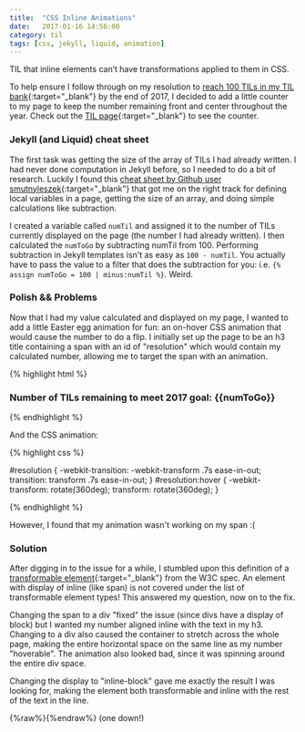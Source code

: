 ```yaml
---
title:  "CSS Inline Animations"
date:   2017-01-16 14:56:00
category: til
tags: [css, jekyll, liquid, animation]
---
```


TIL that inline elements can’t have transformations applied to them in CSS.

To help ensure I follow through on my resolution to [reach 100 TILs in my TIL bank][til]{:target="_blank"} by the end of 2017, I decided to add a little counter to my page to keep the number remaining front and center throughout the year. Check out the [TIL page][home]{:target="_blank"} to see the counter.

### Jekyll (and Liquid) cheat sheet

The first task was getting the size of the array of TILs I had already written. I had never done computation in Jekyll before, so I needed to do a bit of research. Luckily I found this [cheat sheet by Github user smutnyleszek][cheat]{:target="_blank"} that got me on the right track for defining local variables in a page, getting the size of an array, and doing simple calculations like subtraction.

I created a variable called `numTil` and assigned it to the number of TILs currently displayed on the page (the number I had already written). I then calculated the `numToGo` by subtracting numTil from 100. Performing subtraction in Jekyll templates isn't as easy as `100 - numTil`. You actually have to pass the value to a filter that does the subtraction for you: i.e. `{% assign numToGo = 100 | minus:numTil %}`. Weird.

### Polish && Problems

Now that I had my value calculated and displayed on my page, I wanted to add a little Easter egg animation for fun: an on-hover CSS animation that would cause the number to do a flip. I initially set up the page to be an h3 title containing a span with an id of "resolution" which would contain my calculated number, allowing me to target the span with an animation.

{% highlight html %}
  <h3>
    Number of TILs remaining to meet 2017 goal: <span id="resolution"> {{numToGo}} </span>
  </h3>
{% endhighlight %}

And the CSS animation:

{% highlight css %}

#resolution {
  -webkit-transition: -webkit-transform .7s ease-in-out;
          transition:         transform .7s ease-in-out;
}
#resolution:hover {
  -webkit-transform: rotate(360deg);
          transform: rotate(360deg);
}

{% endhighlight %}

However, I found that my animation wasn't working on my span :(

### Solution

After digging in to the issue for a while, I stumbled upon this definition of a [transformable element][transformable]{:target="_blank"} from the W3C spec. An element with display of inline (like span) is not covered under the list of transformable element types! This answered my question, now on to the fix.

Changing the span to a div "fixed" the issue (since divs have a display of block) but I wanted my number aligned inline with the text in my h3. Changing to a div also caused the container to stretch across the whole page, making the entire horizontal space on the same line as my number "hoverable". The animation also looked bad, since it was spinning around the entire div space.

Changing the display to "inline-block" gave me exactly the result I was looking for, making the element both transformable and inline with the rest of the text in the line.

{%raw%}</TIL>{%endraw%} (one down!)

[cheat]: https://gist.github.com/smutnyleszek/9803727
[til]: /posts/2016-12-30-2016-recap#blogging
[home]: /til
[transformable]: https://www.w3.org/TR/css-transforms-1/#transformable-element

